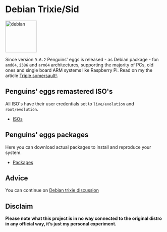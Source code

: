 # Debian Trixie/Sid
<img src="https://penguins-eggs.net/img/debian.svg" alt="debian" width="100"/>

Since version `9.6.2` Penguins' eggs is released - as Debian package - for: `amd64`, `i386` and `arm64` architectures, supporting the majority of PCs, old ones and single board ARM systems like Raspberry Pi. Read on my the article [Triple somersault!](https://penguins-eggs.net/blog/triple-somersault).

## Penguins' eggs remastered ISO's
All ISO's have their user credentials set to ```live/evolution``` and ```root/evolution```.

* [ISOs](https://drive.google.com/drive/folders/195I7mSh35kLhQ-39C7Lu7PvueJHx7jgh)

## Penguins' eggs packages
Here you can download actual packages to install and reproduce your system.

* [Packages](https://penguins-eggs.net/basket/index.php?p=packages%2Fdebs)

## Advice

You can continue on [Debian trixie discussion](https://github.com/pieroproietti/penguins-blog/discussions/27)


## Disclaim
__Please note what this project is in no way connected to the original distro in any official way, it’s just my personal experiment.__

